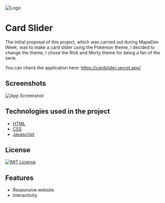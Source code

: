 
![Logo](https://upload.wikimedia.org/wikipedia/commons/thumb/b/b1/Rick_and_Morty.svg/560px-Rick_and_Morty.svg.png)


# Card Slider
The initial proposal of this project, which was carried out during MapaDev Week, was to make a card slider using the Pokémon theme, I decided to change the theme, I chose the Rick and Morty theme for being a fan of the serie.

You can check the application here:
https://cardslider.vercel.app/
## Screenshots

![App Screenshot](https://lh3.googleusercontent.com/bAVrc_ayZZouVCIIgU62vTuialL4Ba1mlDExL0qzLs-nBcxUAYjgDzOm5TqgjLyQlxnVNrNxKkHfW-ax4stQ9K1xFCRJMscuqOnaU0Oqnsr_Cox78vClz1Wa-fnuTb14GQq8LPBWnGEx0y40g5qmdLpNxAIZkRLPND-SreOmZyROvQk4oaB1DvVGBDoY-qS2ZalqcBShsDeklcnvjE-5PrrTb1ZoTI22aXY4rHpN2_O9JbkUy7CEIzEkIvS8ehH1c0jvXWdj1yOF96jUZv9JUEvG4g7OTeAwIbZH7i_D6JVLdGupR1MCpdf77Y1_M9QbIh7MLJZVpnKzbBo6oDQo3ZaLZ-vSj7WIbywGTvkHCorK-6-SXdFOHkHTzSa76p6lMnDgmw3eHl3ZTINTJ-ABx2MCe_I1NzcuDe3A-DpnRCrv89jI-x7p9OTw-RRjN32vmIyM2q68R0VpmUkURR9qYc7YIT6gTz3z1HuNKaskcoq6Z_0y5csL9nC-i4DkDC9NPWEFaqbJZd0CTAssy1z4aZRzexooVteNHO90jHNSWC56vjy0tQKu5WiQJqVWwzvOMtEPIo5FzIZp0oKT9EQt-VxjJ8Ihbww-Y_VCi6eVDeWKceeO5kqUaQXtTcXCMPuAJMyNS4gRwNF9yM01XG5noEK7Vte5HMxhXGlIiqnelmwI8lDOUDylPOu8tGW1F5S6pPDQUbED5J0a4yzysJ6ki-WHoQNoEOolTHA0VmBJwqThlUU_2ZEPMDC52J0VFYWAhjyrEDpuZrKfeqB4q5bqag-3syaFM6qSpmDC-brfntlTEDmag6-rPlLR8tCW_gMhkLKosd3mev695MTXtq_YuDe8k3MpktYZLZSi7KcvVREFHGH4R6ls8Qb4M1RkckaVxJF_t-c-00mQJze7RPlk08BoPxyD1u14xiI=w1280-h620-no?authuser=0)

## Technologies used in the project

 - [HTML](https://developer.mozilla.org/pt-BR/docs/Web/HTML)
 - [CSS](https://developer.mozilla.org/pt-BR/docs/Web/CSS)
 - [Javascript](https://developer.mozilla.org/pt-BR/docs/Web/JavaScript)


## License

[![MIT License](https://img.shields.io/badge/License-MIT-green.svg)](https://choosealicense.com/licenses/mit/)
## Features

- Responsive website
- Interactivity

